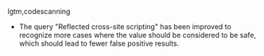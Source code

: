 lgtm,codescanning
* The query "Reflected cross-site scripting" has been improved to recognize more cases where the
  value should be considered to be safe, which should lead to fewer false positive results.
